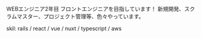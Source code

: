 WEBエンジニア2年目 フロントエンジニアを目指しています！
新規開発、スクラムマスター、プロジェクト管理等、色々やっています。

skil: rails / react / vue / nuxt / typescript / aws
